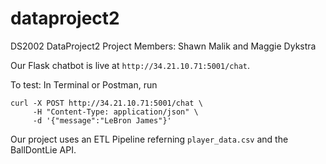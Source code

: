 # dataproject2

DS2002 DataProject2
Project Members: Shawn Malik and Maggie Dykstra

Our Flask chatbot is live at `http://34.21.10.71:5001/chat`.  

To test:
In Terminal or Postman, run
```
curl -X POST http://34.21.10.71:5001/chat \
     -H "Content-Type: application/json" \
     -d '{"message":"LeBron James"}'
```

Our project uses an ETL Pipeline referning `player_data.csv` and the BallDontLie API.
